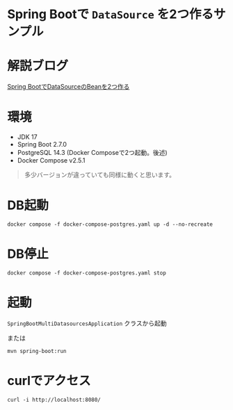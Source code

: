 Spring Bootで `DataSource` を2つ作るサンプル
=========================================

# 解説ブログ
[Spring BootでDataSourceのBeanを2つ作る]()

# 環境
- JDK 17
- Spring Boot 2.7.0
- PostgreSQL 14.3 (Docker Composeで2つ起動。後述)
- Docker Compose v2.5.1 

> 多少バージョンが違っていても同様に動くと思います。

# DB起動
```shell
docker compose -f docker-compose-postgres.yaml up -d --no-recreate
```

# DB停止
```shell
docker compose -f docker-compose-postgres.yaml stop
```

# 起動
`SpringBootMultiDatasourcesApplication` クラスから起動

または

`mvn spring-boot:run`

# curlでアクセス
```shell
curl -i http://localhost:8080/
```
